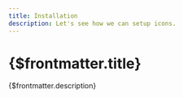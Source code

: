 ```yaml
---
title: Installation
description: Let's see how we can setup icons.
---
```


# {$frontmatter.title}

{$frontmatter.description}

